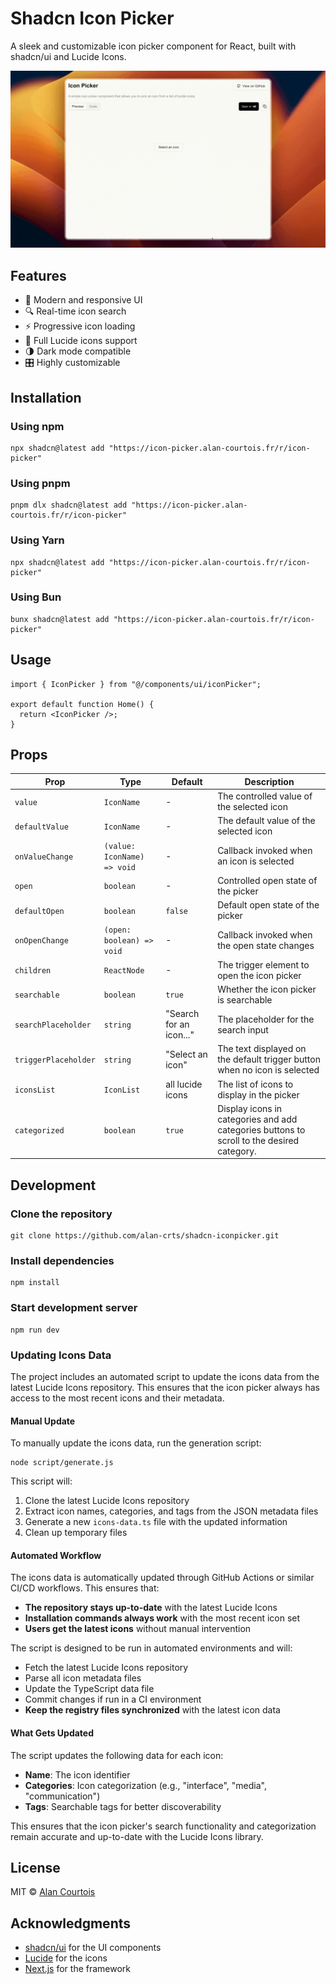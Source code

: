 # Shadcn Icon Picker

A sleek and customizable icon picker component for React, built with shadcn/ui and Lucide Icons.

<div align="center">
  <img src="https://raw.githubusercontent.com/alan-crts/shadcn-iconpicker/refs/heads/main/public/preview.gif" width="600" />
</div>

## Features

- 🎨 Modern and responsive UI
- 🔍 Real-time icon search
- ⚡️ Progressive icon loading
- 🎯 Full Lucide icons support
- 🌗 Dark mode compatible
- 🎛️ Highly customizable

## Installation

### Using npm
```shell
npx shadcn@latest add "https://icon-picker.alan-courtois.fr/r/icon-picker"
```

### Using pnpm
```shell
pnpm dlx shadcn@latest add "https://icon-picker.alan-courtois.fr/r/icon-picker"
```

### Using Yarn
```shell
npx shadcn@latest add "https://icon-picker.alan-courtois.fr/r/icon-picker"
```

### Using Bun
```shell
bunx shadcn@latest add "https://icon-picker.alan-courtois.fr/r/icon-picker"
```

## Usage

```tsx
import { IconPicker } from "@/components/ui/iconPicker";
  
export default function Home() {
  return <IconPicker />;
}
```

## Props

| Prop | Type | Default | Description |
|------|------|---------|-------------|
| `value` | `IconName` | - | The controlled value of the selected icon |
| `defaultValue` | `IconName` | - | The default value of the selected icon |
| `onValueChange` | `(value: IconName) => void` | - | Callback invoked when an icon is selected |
| `open` | `boolean` | - | Controlled open state of the picker |
| `defaultOpen` | `boolean` | `false` | Default open state of the picker |
| `onOpenChange` | `(open: boolean) => void` | - | Callback invoked when the open state changes |
| `children` | `ReactNode` | - | The trigger element to open the icon picker |
| `searchable` | `boolean` | `true` | Whether the icon picker is searchable |
| `searchPlaceholder` | `string` | "Search for an icon..." | The placeholder for the search input |
| `triggerPlaceholder` | `string` | "Select an icon" | The text displayed on the default trigger button when no icon is selected |
| `iconsList` | `IconList` | all lucide icons | The list of icons to display in the picker |
| `categorized` | `boolean` | `true` | Display icons in categories and add categories buttons to scroll to the desired category. |

## Development

### Clone the repository
```shell
git clone https://github.com/alan-crts/shadcn-iconpicker.git
```

### Install dependencies
```shell
npm install
```

### Start development server
```shell
npm run dev
```

### Updating Icons Data

The project includes an automated script to update the icons data from the latest Lucide Icons repository. This ensures that the icon picker always has access to the most recent icons and their metadata.

#### Manual Update

To manually update the icons data, run the generation script:

```shell
node script/generate.js
```

This script will:
1. Clone the latest Lucide Icons repository
2. Extract icon names, categories, and tags from the JSON metadata files
3. Generate a new `icons-data.ts` file with the updated information
4. Clean up temporary files

#### Automated Workflow

The icons data is automatically updated through GitHub Actions or similar CI/CD workflows. This ensures that:

- **The repository stays up-to-date** with the latest Lucide Icons
- **Installation commands always work** with the most recent icon set
- **Users get the latest icons** without manual intervention

The script is designed to be run in automated environments and will:

- Fetch the latest Lucide Icons repository
- Parse all icon metadata files
- Update the TypeScript data file
- Commit changes if run in a CI environment
- **Keep the registry files synchronized** with the latest icon data

#### What Gets Updated

The script updates the following data for each icon:
- **Name**: The icon identifier
- **Categories**: Icon categorization (e.g., "interface", "media", "communication")
- **Tags**: Searchable tags for better discoverability

This ensures that the icon picker's search functionality and categorization remain accurate and up-to-date with the Lucide Icons library.

## License

MIT © [Alan Courtois](https://github.com/alan-crts)

## Acknowledgments

- [shadcn/ui](https://ui.shadcn.com) for the UI components
- [Lucide](https://lucide.dev) for the icons
- [Next.js](https://nextjs.org) for the framework
